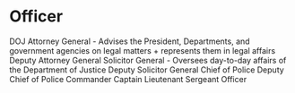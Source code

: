 # Officer

DOJ
Attorney General - Advises the President, Departments, and government agencies on legal matters + represents them in legal affairs
Deputy Attorney General
Solicitor General - Oversees day-to-day affairs of the Department of Justice
Deputy Solicitor General
Chief of Police
Deputy Chief of Police
Commander
Captain
Lieutenant
Sergeant
Officer